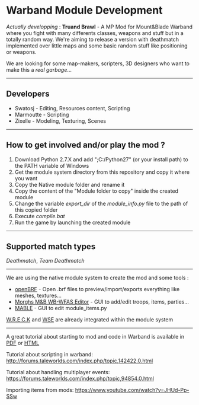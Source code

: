 # Warband Module Development 

_Actually developping_ : **Truand Brawl** - A MP Mod for Mount&Blade Warband where you fight with many differents classes, weapons and stuff but in a totally random way. We're aiming to release a version with deathmatch implemented over little maps and some basic random stuff like positioning or weapons.

We are looking for some map-makers, scripters, 3D designers who want to make this a *real garbage*...

***

## Developers

- Swatosj - Editing, Resources content, Scripting 
- Marmoutte - Scripting
- Zixelle - Modeling, Texturing, Scenes

***

## How to get involved and/or play the mod ?

1. Download Python 2.7.X and add ";C:/Python27" (or your install path) to the PATH variable of Windows 
2. Get the module system directory from this repository and copy it where you want
3. Copy the Native module folder and rename it
4. Copy the content of the "Module folder to copy" inside the created module
4. Change the variable _export_dir_ of the _module_info.py_ file to the path of this copied folder
5. Execute _compile.bat_
6. Run the game by launching the created module


***

## Supported match types 

_Deathmatch_, _Team Deathmatch_

***

We are using the native module system to create the mod and some tools :
- [openBRF](http://www.mbrepository.com/file.php?id=1466) - Open .brf files to preview/import/exports everything like meshes, textures...
- [Morghs M&B WB-WFAS Editor](https://drive.google.com/file/d/1cC2UVnQXdsMFxt7PepGbCWtNcOau4CiA/view) - GUI to add/edit troops, items, parties...
- [MABLE](http://www.mbrepository.com/file.php?id=2659) - GUI to edit module_items.py

[W.R.E.C.K](http://forums.taleworlds.com/index.php/topic,325102.0.html) and [WSE](http://forums.taleworlds.com/index.php/topic,324890.0.html) are already integrated within the module system

***

A great tutorial about starting to mod and code in Warband is available in [PDF](http://www.freewebs.com/jikbyond/40kTut/M&B%20Module%20System%20Doc2-3.pdf) or [HTML](http://forums.taleworlds.com/index.php/board,12.0.html)

Tutorial about scripting in warband: http://forums.taleworlds.com/index.php/topic,142422.0.html

Tutorial about handling multiplayer events: https://forums.taleworlds.com/index.php/topic,94854.0.html

Importing items from mods: https://www.youtube.com/watch?v=JHUd-Pp-SSw
